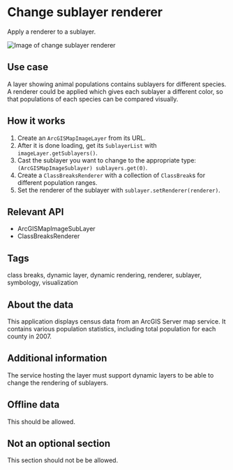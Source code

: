 # Change sublayer renderer

Apply a renderer to a sublayer.

![Image of change sublayer renderer](ChangeSublayerRenderer.png)

## Use case

A layer showing animal populations contains sublayers for different species. A renderer could be applied which gives each sublayer a different color, so that populations of each species can be compared visually.


## How it works

1. Create an `ArcGISMapImageLayer` from its URL.
2. After it is done loading, get its `SublayerList` with `imageLayer.getSublayers()`.
3. Cast the sublayer you want to change to the appropriate type: `(ArcGISMapImageSublayer) sublayers.get(0)`.
4. Create a `ClassBreaksRenderer` with a collection of `ClassBreak`s for different population ranges.
5. Set the renderer of the sublayer with `sublayer.setRenderer(renderer)`.

## Relevant API

* ArcGISMapImageSubLayer
* ClassBreaksRenderer

## Tags

class breaks, dynamic layer, dynamic rendering, renderer, sublayer, symbology, visualization

## About the data
This application displays census data from an ArcGIS Server map service. It contains various population statistics, including total population for each county in 2007.

## Additional information
The service hosting the layer must support dynamic layers to be able to change the rendering of sublayers.

## Offline data

This should be allowed. 

## Not an optional section

This section should not be be allowed. 
